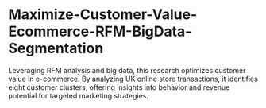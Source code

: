 # Maximize-Customer-Value-Ecommerce-RFM-BigData-Segmentation
Leveraging RFM analysis and big data, this research optimizes customer value in e-commerce. By analyzing UK online store transactions, it identifies eight customer clusters, offering insights into behavior and revenue potential for targeted marketing strategies.
